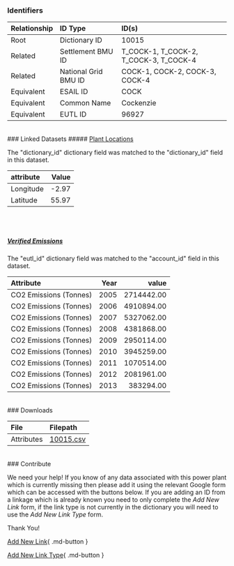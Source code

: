 ### Identifiers

| Relationship   | ID Type              | ID(s)                                  |
|:---------------|:---------------------|:---------------------------------------|
| Root           | Dictionary ID        | 10015                                  |
| Related        | Settlement BMU ID    | T_COCK-1, T_COCK-2, T_COCK-3, T_COCK-4 |
| Related        | National Grid BMU ID | COCK-1, COCK-2, COCK-3, COCK-4         |
| Equivalent     | ESAIL ID             | COCK                                   |
| Equivalent     | Common Name          | Cockenzie                              |
| Equivalent     | EUTL ID              | 96927                                  |

<br>
### Linked Datasets
##### <a href="https://osuked.github.io/Power-Station-Dictionary/datasets/plant-locations">Plant Locations</a>



The "dictionary_id" dictionary field was matched to the "dictionary_id" field in this dataset.

| attribute   |   Value |
|:------------|--------:|
| Longitude   |   -2.97 |
| Latitude    |   55.97 |

<br><br>
##### <a href="https://osuked.github.io/Power-Station-Dictionary/datasets/verified-emissions">Verified Emissions</a>



The "eutl_id" dictionary field was matched to the "account_id" field in this dataset.

| Attribute              |   Year |      value |
|:-----------------------|-------:|-----------:|
| CO2 Emissions (Tonnes) |   2005 | 2714442.00 |
| CO2 Emissions (Tonnes) |   2006 | 4910894.00 |
| CO2 Emissions (Tonnes) |   2007 | 5327062.00 |
| CO2 Emissions (Tonnes) |   2008 | 4381868.00 |
| CO2 Emissions (Tonnes) |   2009 | 2950114.00 |
| CO2 Emissions (Tonnes) |   2010 | 3945259.00 |
| CO2 Emissions (Tonnes) |   2011 | 1070514.00 |
| CO2 Emissions (Tonnes) |   2012 | 2081961.00 |
| CO2 Emissions (Tonnes) |   2013 |  383294.00 |


<br>
### Downloads


| File       | Filepath                                                                              |
|:-----------|:--------------------------------------------------------------------------------------|
| Attributes | [10015.csv](https://osuked.github.io/Power-Station-Dictionary/object_attrs/10015.csv) |


<br>
### Contribute

We need your help! If you know of any data associated with this power plant which is currently missing then please add it using the relevant Google form which can be accessed with the buttons below.  If you are adding an ID from a linkage which is already known you need to only complete the *Add New Link* form, if the link type is not currently in the dictionary you will need to use the *Add New Link Type* form.

Thank You!

[Add New Link](https://docs.google.com/forms/d/e/1FAIpQLSc5jRsQ7NgiLLXbwo9PUdwTQyuqbRwThltG56-o6NVSe7E_nw/viewform?usp=pp_url&entry.251912331=10015){ .md-button }

[Add New Link Type](https://docs.google.com/forms/d/e/1FAIpQLSdQfLmfOR0Vw4Z7gDQAIhBbqIifd1RuSFPKmDQpROhOqjo7ew/viewform?usp=pp_url&entry.2141539628=10015){ .md-button }